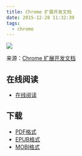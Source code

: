 ```yaml
---
title: Chrome 扩展开发文档
date: 2015-12-28 11:32:39
tags:
  - chrome
---
```


![](https://ek8whxe.cloudimg.io/s/width/226/https://www.gitbook.com/cover/book/wizardforcel/chrome-doc.jpg)

来源：[Chrome 扩展开发文档](http://open.chrome.360.cn/extension_dev/overview.html)

<!--more-->

## 在线阅读 ##

+ [在线阅读](https://www.gitbook.com/book/wizardforcel/chrome-doc/details)

## 下载 ##

+ [PDF格式](https://www.gitbook.com/download/pdf/book/wizardforcel/chrome-doc)
+ [EPUB格式](https://www.gitbook.com/download/epub/book/wizardforcel/chrome-doc)
+ [MOBI格式](https://www.gitbook.com/download/mobi/book/wizardforcel/chrome-doc)